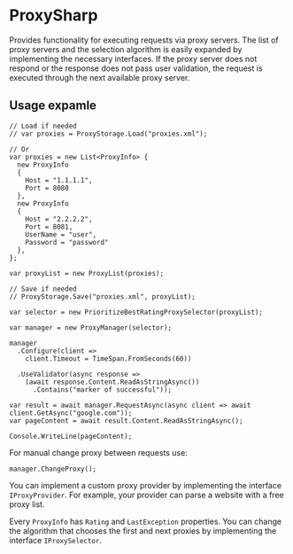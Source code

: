 # ProxySharp
Provides functionality for executing requests via proxy servers. The list of proxy servers and the selection algorithm is easily expanded by implementing the necessary interfaces. If the proxy server does not respond or the response does not pass user validation, the request is executed through the next available proxy server.

## Usage expamle

```
// Load if needed
// var proxies = ProxyStorage.Load("proxies.xml");
			
// Or
var proxies = new List<ProxyInfo> {
  new ProxyInfo
  {
    Host = "1.1.1.1",
    Port = 8080
  },
  new ProxyInfo
  {
    Host = "2.2.2.2",
    Port = 8081,
    UserName = "user",
    Password = "password"
  },
};

var proxyList = new ProxyList(proxies);

// Save if needed
// ProxyStorage.Save("proxies.xml", proxyList);

var selector = new PrioritizeBestRatingProxySelector(proxyList);

var manager = new ProxyManager(selector);

manager
  .Configure(client => 
    client.Timeout = TimeSpan.FromSeconds(60))

  .UseValidator(async response => 
    (await response.Content.ReadAsStringAsync())
      .Contains("marker of successful"));

var result = await manager.RequestAsync(async client => await client.GetAsync("google.com"));
var pageContent = await result.Content.ReadAsStringAsync();

Console.WriteLine(pageContent);
```

For manual change proxy between requests use:

```
manager.ChangeProxy();
```

You can implement a custom proxy provider by implementing the interface `IProxyProvider`. For example, your provider can parse a website with a free proxy list.

Every `ProxyInfo` has `Rating` and `LastException` properties. You can change the algorithm that chooses the first and next proxies by implementing the interface `IProxySelector`.
